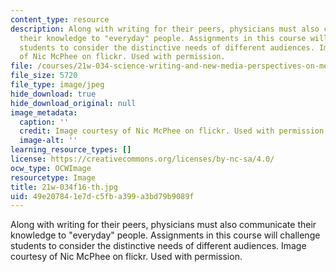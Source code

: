 ```yaml
---
content_type: resource
description: Along with writing for their peers, physicians must also communicate
  their knowledge to "everyday" people. Assignments in this course will challenge
  students to consider the distinctive needs of different audiences. Image courtesy
  of Nic McPhee on flickr. Used with permission.
file: /courses/21w-034-science-writing-and-new-media-perspectives-on-medicine-and-public-health-fall-2016/49e207841e7dc5fba399a3bd79b9089f_21w-034f16-th.jpg
file_size: 5720
file_type: image/jpeg
hide_download: true
hide_download_original: null
image_metadata:
  caption: ''
  credit: Image courtesy of Nic McPhee on flickr. Used with permission.
  image-alt: ''
learning_resource_types: []
license: https://creativecommons.org/licenses/by-nc-sa/4.0/
ocw_type: OCWImage
resourcetype: Image
title: 21w-034f16-th.jpg
uid: 49e20784-1e7d-c5fb-a399-a3bd79b9089f
---
```

Along with writing for their peers, physicians must also communicate their knowledge to "everyday" people. Assignments in this course will challenge students to consider the distinctive needs of different audiences. Image courtesy of Nic McPhee on flickr. Used with permission.